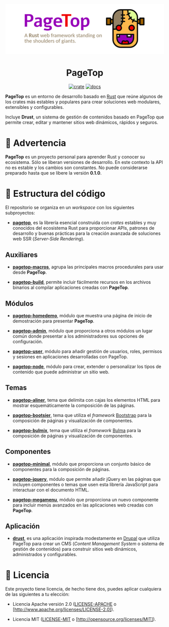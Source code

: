 <div align="center">

  <img src="https://raw.githubusercontent.com/manuelcillero/pagetop/main/banner/pagetop.png" />

  <h1>PageTop</h1>

  [![crate](https://img.shields.io/crates/v/pagetop.svg)](https://crates.io/crates/pagetop)
  [![docs](https://docs.rs/pagetop/badge.svg)](https://docs.rs/pagetop)

</div>

**PageTop** es un entorno de desarrollo basado en [Rust](https://www.rust-lang.org/es/) que reúne
algunos de los crates más estables y populares para crear soluciones web modulares, extensibles y
configurables.

Incluye **Drust**, un sistema de gestión de contenidos basado en PageTop que permite crear, editar y
mantener sitios web dinámicos, rápidos y seguros.


# 🚧 Advertencia

**PageTop** es un proyecto personal para aprender Rust y conocer su ecosistema. Sólo se liberan
versiones de desarrollo. En este contexto la API no es estable y los cambios son constantes. No
puede considerarse preparado hasta que se libere la versión **0.1.0**.


# 📂 Estructura del código

El repositorio se organiza en un *workspace* con los siguientes subproyectos:

* **[pagetop](https://github.com/manuelcillero/pagetop/tree/main/pagetop)**, es la librería esencial
  construida con *crates* estables y muy conocidos del ecosistema Rust para proporcionar APIs,
  patrones de desarrollo y buenas prácticas para la creación avanzada de soluciones web SSR
  (*Server-Side Rendering*).

## Auxiliares

* **[pagetop-macros](https://github.com/manuelcillero/pagetop/tree/main/pagetop-macros)**, agrupa
  las principales macros procedurales para usar desde **PageTop**.

* **[pagetop-build](https://github.com/manuelcillero/pagetop/tree/main/pagetop-build)**, permite
  incluir fácilmente recursos en los archivos binarios al compilar aplicaciones creadas con
  **PageTop**.

## Módulos

* **[pagetop-homedemo](https://github.com/manuelcillero/pagetop/tree/main/pagetop-homedemo)**,
  módulo que muestra una página de inicio de demostración para presentar **PageTop**.

* **[pagetop-admin](https://github.com/manuelcillero/pagetop/tree/main/pagetop-admin)**, módulo que
  proporciona a otros módulos un lugar común donde presentar a los administradores sus opciones de
  configuración.

* **[pagetop-user](https://github.com/manuelcillero/pagetop/tree/main/pagetop-user)**, módulo para
  añadir gestión de usuarios, roles, permisos y sesiones en aplicaciones desarrolladas con PageTop.

* **[pagetop-node](https://github.com/manuelcillero/pagetop/tree/main/pagetop-node)**, módulo para
  crear, extender o personalizar los tipos de contenido que puede administrar un sitio web.

## Temas

* **[pagetop-aliner](https://github.com/manuelcillero/pagetop/tree/main/pagetop-aliner)**, tema que
  delimita con cajas los elementos HTML para mostrar esquemáticamente la composición de las páginas.

* **[pagetop-bootsier](https://github.com/manuelcillero/pagetop/tree/main/pagetop-bootsier)**, tema
  que utiliza el *framework* [Bootstrap](https://getbootstrap.com/) para la composición de páginas y
  visualización de componentes.

* **[pagetop-bulmix](https://github.com/manuelcillero/pagetop/tree/main/pagetop-bulmix)**, tema que
  utiliza el *framework* [Bulma](https://bulma.io/) para la composición de páginas y visualización
  de componentes.

## Componentes

* **[pagetop-minimal](https://github.com/manuelcillero/pagetop/tree/main/pagetop-minimal)**, módulo
  que proporciona un conjunto básico de componentes para la composición de páginas.

* **[pagetop-jquery](https://github.com/manuelcillero/pagetop/tree/main/pagetop-jquery)**, módulo
  que permite añadir jQuery en las páginas que incluyen componentes o temas que usen esta librería
  JavaScript para interactuar con el documento HTML.​

* **[pagetop-megamenu](https://github.com/manuelcillero/pagetop/tree/main/pagetop-megamenu)**,
  módulo que proporciona un nuevo componente para incluir menús avanzados en las aplicaciones web
  creadas con **PageTop**.

## Aplicación

* **[drust](https://github.com/manuelcillero/pagetop/tree/main/drust)**, es una aplicación
  inspirada modestamente en [Drupal](https://www.drupal.org) que utiliza PageTop para crear un CMS
  (*Content Management System* o sistema de gestión de contenidos) para construir sitios web
  dinámicos, administrados y configurables.


# 📜 Licencia

Este proyecto tiene licencia, de hecho tiene dos, puedes aplicar cualquiera de las siguientes a tu
elección:

* Licencia Apache versión 2.0
  ([LICENSE-APACHE](https://github.com/manuelcillero/pagetop/blob/main/LICENSE-APACHE) o
  [http://www.apache.org/licenses/LICENSE-2.0]).

* Licencia MIT
  ([LICENSE-MIT](https://github.com/manuelcillero/pagetop/blob/main/LICENSE-MIT) o
  [http://opensource.org/licenses/MIT]).
